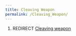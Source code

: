 ```yaml
---
title: Cleaving Weapon
permalink: /Cleaving_Weapon/
---
```


1.  REDIRECT [Cleaving weapon](Cleaving_weapon "wikilink")